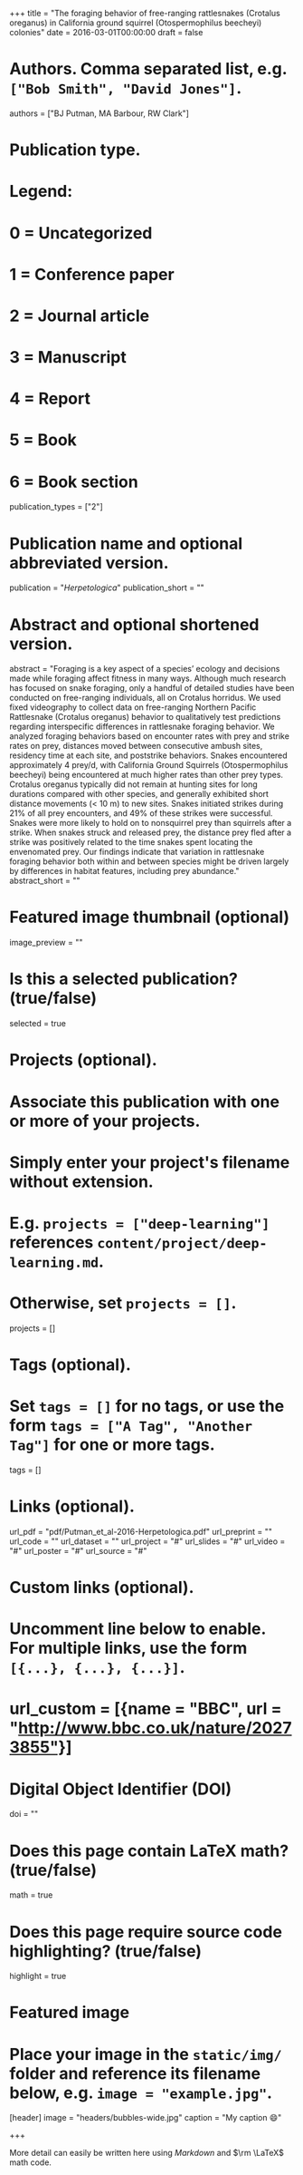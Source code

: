 +++
title = "The foraging behavior of free-ranging rattlesnakes (Crotalus oreganus) in California ground squirrel (Otospermophilus beecheyi) colonies"
date = 2016-03-01T00:00:00
draft = false

# Authors. Comma separated list, e.g. `["Bob Smith", "David Jones"]`.
authors = ["BJ Putman, MA Barbour, RW Clark"]

# Publication type.
# Legend:
# 0 = Uncategorized
# 1 = Conference paper
# 2 = Journal article
# 3 = Manuscript
# 4 = Report
# 5 = Book
# 6 = Book section
publication_types = ["2"]

# Publication name and optional abbreviated version.
publication = "*Herpetologica*"
publication_short = ""

# Abstract and optional shortened version.
abstract = "Foraging is a key aspect of a species’ ecology and decisions made while foraging affect fitness in many ways. Although much research has focused on snake foraging, only a handful of detailed studies have been conducted on free-ranging individuals, all on Crotalus horridus. We used fixed videography to collect data on free-ranging Northern Pacific Rattlesnake (Crotalus oreganus) behavior to qualitatively test predictions regarding interspecific differences in rattlesnake foraging behavior. We analyzed foraging behaviors based on encounter rates with prey and strike rates on prey, distances moved between consecutive ambush sites, residency time at each site, and poststrike behaviors. Snakes encountered approximately 4 prey/d, with California Ground Squirrels (Otospermophilus beecheyi) being encountered at much higher rates than other prey types. Crotalus oreganus typically did not remain at hunting sites for long durations compared with other species, and generally exhibited short distance movements (< 10 m) to new sites. Snakes initiated strikes during 21% of all prey encounters, and 49% of these strikes were successful. Snakes were more likely to hold on to nonsquirrel prey than squirrels after a strike. When snakes struck and released prey, the distance prey fled after a strike was positively related to the time snakes spent locating the envenomated prey. Our findings indicate that variation in rattlesnake foraging behavior both within and between species might be driven largely by differences in habitat features, including prey abundance."
abstract_short = ""

# Featured image thumbnail (optional)
image_preview = ""

# Is this a selected publication? (true/false)
selected = true

# Projects (optional).
#   Associate this publication with one or more of your projects.
#   Simply enter your project's filename without extension.
#   E.g. `projects = ["deep-learning"]` references `content/project/deep-learning.md`.
#   Otherwise, set `projects = []`.
projects = []

# Tags (optional).
#   Set `tags = []` for no tags, or use the form `tags = ["A Tag", "Another Tag"]` for one or more tags.
tags = []

# Links (optional).
url_pdf = "pdf/Putman_et_al-2016-Herpetologica.pdf"
url_preprint = ""
url_code = ""
url_dataset = ""
url_project = "#"
url_slides = "#"
url_video = "#"
url_poster = "#"
url_source = "#"

# Custom links (optional).
#   Uncomment line below to enable. For multiple links, use the form `[{...}, {...}, {...}]`.
# url_custom = [{name = "BBC", url = "http://www.bbc.co.uk/nature/20273855"}]


# Digital Object Identifier (DOI)
doi = ""

# Does this page contain LaTeX math? (true/false)
math = true

# Does this page require source code highlighting? (true/false)
highlight = true

# Featured image
# Place your image in the `static/img/` folder and reference its filename below, e.g. `image = "example.jpg"`.
[header]
image = "headers/bubbles-wide.jpg"
caption = "My caption :smile:"

+++

More detail can easily be written here using *Markdown* and $\rm \LaTeX$ math code.
